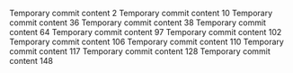 Temporary commit content 2
Temporary commit content 10
Temporary commit content 36
Temporary commit content 38
Temporary commit content 64
Temporary commit content 97
Temporary commit content 102
Temporary commit content 106
Temporary commit content 110
Temporary commit content 117
Temporary commit content 128
Temporary commit content 148

